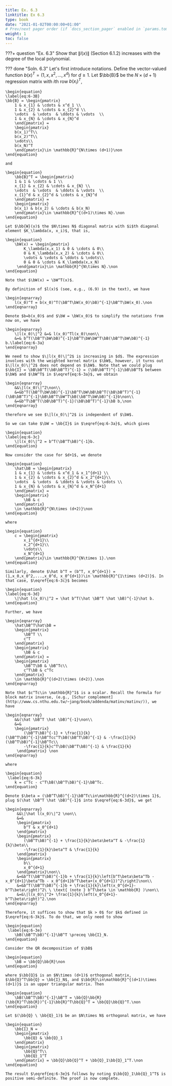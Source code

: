 ```yaml
---
title: Ex. 6.3
linktitle: Ex 6.3
type: book
date: "2021-01-02T00:00:00+01:00"
# Prev/next pager order (if `docs_section_pager` enabled in `params.toml`)
weight: 1
toc: false
---
```

???+ question "Ex. 6.3"
    Show that $\|l(x)\|$ (Section 6.1.2) increases with the degree of the local polynomial.

??? done "Soln. 6.3"
    Let's first introduce notations. Define the vector-valued function $b(x)^T = (1,x,x^2,...,x^d)$ for $d\ge 1$. Let $\bb{B}$ be the $N\times (d+1)$ regression matrix with $i$th row $b(x_i)^T$,

	\begin{equation}
	\label{eq:6-3B}
	\bb{B} = \begin{pmatrix}
		1 & x_{1} & \cdots & x^d_1 \\
		1 & x_{2} & \cdots & x_{2}^d \\
		\vdots  & \vdots  & \ddots & \vdots  \\
		1 & x_{N} & \cdots & x_{N}^d 
		\end{pmatrix} = 
		\begin{pmatrix}
		b(x_1)^T\\
		b(x_2)^T\\
		\vdots\\
		b(x_N)^T
		\end{pmatrix}\in \mathbb{R}^{N\times (d+1)}\non
	\end{equation}
	
    and 
	
    \begin{equation}
 		\bb{B}^T = \begin{pmatrix}
		1 & 1 & \cdots & 1 \\
		x_{1} & x_{2} & \cdots & x_{N} \\
		\vdots  & \vdots  & \ddots & \vdots  \\
		x_{1}^d & x_{2}^d & \cdots & x_{N}^d 
		\end{pmatrix} = 
		\begin{pmatrix}			
        b(x_1) & b(x_2) & \cdots & b(x_N)
		\end{pmatrix}\in \mathbb{R}^{(d+1)\times N}.\non
 	\end{equation}

 	Let $\bb{W}(x)$ the $N\times N$ diagonal matrix with $i$th diagonal element $K_\lambda(x, x_i)$, that is,
 	
    \begin{equation}
 		\bW(x) = \begin{pmatrix}
		 	K_\lambda(x,x_1) & 0 & \cdots & 0\\
		 	0 & K_\lambda(x,x_2) & \cdots & 0\\
		 	\vdots & \vdots & \ddots & \vdots\\
		 	0 & 0 & \cdots & K_\lambda(x,x_N)
		 \end{pmatrix}\in \mathbb{R}^{N\times N}.\non
 	\end{equation}
 	
    Note that $\bW(x) = \bW^T(x)$.

	By definition of $l(x)$ (see, e.g., (6.9) in the text), we have
	
    \begin{eqnarray}
		l(x_0)^T = b(x_0)^T(\bB^T\bW(x_0)\bB)^{-1}\bB^T\bW(x_0).\non
	\end{eqnarray}
	
    Denote $b=b(x_0)$ and $\bW = \bW(x_0)$ to simplify the notations from now on, we have
	
    \begin{eqnarray}
		\|l(x_0)\|^2 &=& l(x_0)^Tl(x_0)\non\\
		&=& b^T(\bB^T\bW\bB)^{-1}\bB^T\bW\bW^T\bB(\bB^T\bW\bB)^{-1} b.\label{eq:6-3a}
	\end{eqnarray}
	
    We need to show $\|l(x_0)\|^2$ is increasing in $d$. The expression involves with the weighted kernel matrix $\bW$, however, it turns out $\|l(x_0)\|^2$ does not depend on $\bW$. Note that we could plug $\bb{I} = \bB\bB^T(\bB\bB^T)^{-1} = (\bB\bB^T)^{-1}\bB\bB^T$ between $\bW$ and $\bW^T$ in $\eqref{eq:6-3a}$, we obtain
	
    \begin{eqnarray}
	    &&\|l(x_0)\|^2\non\\
	    &=&b^T(\bB^T\bW\bB)^{-1}\bB^T\bW\bB\bB^T(\bB\bB^T)^{-1}(\bB\bB^T)^{-1}\bB\bB^T\bW^T\bB(\bB^T\bW\bB)^{-1}b\non\\
	    &=&b^T\bB^T(\bB\bB^T)^{-1}(\bB\bB^T)^{-1}\bB b,\non
	\end{eqnarray}
	
    therefore we see $\|l(x_0)\|^2$ is independent of $\bW$. 

	So we can take $\bW = \bb{I}$ in $\eqref{eq:6-3a}$, which gives
	
    \begin{equation}
	\label{eq:6-3c}
		\|l(x_0)\|^2 = b^T(\bB^T\bB)^{-1}b.
	\end{equation}

 	Now consider the case for $d+1$, we denote
 	
    \begin{equation}
 		\hat\bB = \begin{pmatrix}
		1 & x_{1} & \cdots & x^d_1 & x_1^{d+1} \\
		1 & x_{2} & \cdots & x_{2}^d & x_2^{d+1}\\
		\vdots  & \vdots  & \ddots & \vdots & \vdots \\
		1 & x_{N} & \cdots & x_{N}^d & x_N^{d+1}
		\end{pmatrix} = 
		\begin{pmatrix}
			\bB & c
		\end{pmatrix}
		\in \mathbb{R}^{N\times (d+2)}\non
 	\end{equation}
 	
    where 
 	
    \begin{equation}
 		c = \begin{pmatrix}
 			x_1^{d+1}\\
 			x_2^{d+1}\\
 			\vdots\\
 			x_N^{d+1}
 		\end{pmatrix}\in \mathbb{R}^{N\times 1}.\non
 	\end{equation}
 	
    Similarly, denote $\hat b^T = (b^T, x_0^{d+1}) = (1,x_0,x_0^2,...,x_0^d, x_0^{d+1})\in \mathbb{R}^{1\times (d+2)}$. In that case, $\eqref{eq:6-3c}$ becomes

 	\begin{equation}
 	\label{eq:6-3d}
 		\|\hat l(x_0)\|^2 = \hat b^T(\hat \bB^T \hat \bB)^{-1}\hat b.
 	\end{equation}

 	Further, we have
 	
    \begin{eqnarray}
 	    \hat\bB^T\hat\bB = 
 	    \begin{pmatrix}
			\bB^T \\
			c^T
		\end{pmatrix}
 	    \begin{pmatrix}
			\bB & c
		\end{pmatrix} = 
		\begin{pmatrix}
			\bB^T\bB & \bB^Tc\\
			c^T\bB & c^Tc
		\end{pmatrix}
		\in \mathbb{R}^{(d+2)\times (d+2)}.\non
 	\end{eqnarray}
 	
    Note that $c^Tc\in \mathbb{R}^1$ is a scalar. Recall the formula for block matrix inverse, (e.g., [Schur complement](http://www.cs.nthu.edu.tw/~jang/book/addenda/matinv/matinv/)), we have
 	
    \begin{eqnarray}
 	 	&&(\hat \bB^T \hat \bB)^{-1}\non\\
 	 	&=& 
 	 	\begin{pmatrix}
 	 	 	(\bB^T\bB)^{-1} + \frac{1}{k}(\bB^T\bB)^{-1}\bB^Tcc^T\bB(\bB^T\bB)^{-1} & -\frac{1}{k}(\bB^T\bB)^{-1}\bB^Tc\\
 	 	 	-\frac{1}{k}c^T\bB(\bB^T\bB)^{-1} & \frac{1}{k}
 	 	 \end{pmatrix} \non
 	\end{eqnarray} 
 	
    where 
 	
    \begin{equation}
 	 \label{eq:6-3k}
 	 	k = c^Tc - c^T\bB(\bB^T\bB)^{-1}\bB^Tc.
 	\end{equation}
 	
    Denote $\beta = (\bB^T\bB)^{-1}\bB^Tc\in\mathbb{R}^{(d+2)\times 1}$, plug $(\hat \bB^T \hat \bB)^{-1}$ into $\eqref{eq:6-3d}$, we get
 	
    \begin{eqnarray}
 	     &&\|\hat l(x_0)\|^2 \non\\
 	     &=&
 	     \begin{pmatrix}
 	     	b^T & x_0^{d+1}
 	     \end{pmatrix}
 	     \begin{pmatrix}
 	     	(\bB^T\bB)^{-1} + \frac{1}{k}\beta\beta^T & -\frac{1}{k}\beta\\
 	     	-\frac{1}{k}\beta^T & \frac{1}{k}
 	     \end{pmatrix}
 	     \begin{pmatrix}
 	     	b\\
 	     	x_0^{d+1}
 	     \end{pmatrix}\non\\
 	     &=&b^T(\bB^T\bB)^{-1}b + \frac{1}{k}\left[b^T\beta\beta^Tb - x_0^{d+1}\beta^Tb - x_0^{d+1}b^T\beta+(x_0^{d+1})^2\right]\non\\
 	     &=&b^T(\bB^T\bB)^{-1}b + \frac{1}{k}\left(x_0^{d+1}-b^T\beta\right)^2\ \ \text{ (note } b^T\beta \in \mathbb{R} )\non\\
 	     &=&\|l(x_0)\|^2+ \frac{1}{k}\left(x_0^{d+1}-b^T\beta\right)^2.\non
 	\end{eqnarray}
 	
    Therefore, it suffices to show that $k > 0$ for $k$ defined in $\eqref{eq:6-3k}$. To do that, we only need to show 
 	
    \begin{equation}
 	 \label{eq:6-3e}
 	 	\bB(\bB^T\bB)^{-1}\bB^T \preceq \bb{I}_N.
 	\end{equation}
 	 
    Consider the QR decomposition of $\bB$ 
 	
    \begin{equation}
 	 	\bB = \bb{Q}\bb{R}\non
    \end{equation}
 
    where $\bb{Q}$ is an $N\times (d+1)$ orthogonal matrix, $\bb{Q}^T\bb{Q} = \bb{I}_N$, and $\bb{R}\in\mathbb{R}^{(d+1)\times (d+1)}$ is an upper triangular matrix. Then 

    \begin{equation}
 	 	\bB(\bB^T\bB)^{-1}\bB^T = \bb{Q}\bb{R}(\bb{R}^T\bb{R})^{-1}\bb{R}^T\bb{Q}^T = \bb{Q}\bb{Q}^T.\non
    \end{equation}

    Let $(\bb{Q} \ \bb{Q}_1)$ be an $N\times N$ orthogonal matrix, we have

    \begin{equation}
 	 	\bb{I}_N = 
 	 	\begin{pmatrix}
 	 		\bb{Q} & \bb{Q}_1
 	 	\end{pmatrix}
 	 	\begin{pmatrix}
 	 		\bb{Q}^T\\
 	 		\bb{Q}_1^T
 	 	\end{pmatrix} = \bb{Q}\bb{Q}^T + \bb{Q}_1\bb{Q}_1^T.\non
    \end{equation}

    The result $\eqref{eq:6-3e}$ follows by noting $\bb{Q}_1\bb{Q}_1^T$ is positive semi-definite. The proof is now complete.
